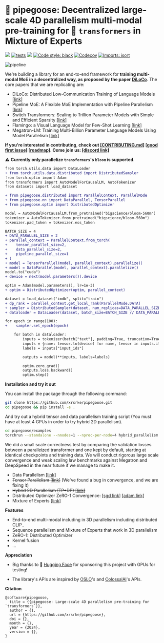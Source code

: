 # 🚧 pipegoose: Decentralized large-scale 4D parallelism multi-modal pre-training for 🤗 `transformers` in Mixture of Experts

[<img src="https://img.shields.io/badge/license-MIT-blue">](https://github.com/xrsrke/pipegoose) [![tests](https://github.com/xrsrke/pipegoose/actions/workflows/tests.yaml/badge.svg)](https://github.com/xrsrke/pipegoose/actions/workflows/tests.yaml) [<img src="https://img.shields.io/discord/767863440248143916?label=discord">](https://discord.gg/s9ZS9VXZ3p) [![Code style: black](https://img.shields.io/badge/code%20style-black-000000.svg)](https://github.com/psf/black) [<img alt="Codecov" src="https://img.shields.io/codecov/c/github/xrsrke/pipegoose">](https://app.codecov.io/gh/xrsrke/pipegoose) [![Imports: isort](https://img.shields.io/badge/%20imports-isort-%231674b1?style=flat&labelColor=ef8336)](https://pycqa.github.io/isort/)

![pipeline](3d-parallelism.png)

<!-- [![docs](https://img.shields.io/github/deployments/Production?label=docs&logo=vercel)](https://docs.dev/) -->

We're building a library for an end-to-end framework for **training multi-modal MoE in a decentralized way, as proposed by the paper [DiLoCo](https://arxiv.org/abs/2311.08105)**. The core papers that we are replicating are:
- DiLoCo: Distributed Low-Communication Training of Language Models [[link]](https://arxiv.org/abs/2311.08105)
- Pipeline MoE: A Flexible MoE Implementation with Pipeline Parallelism [[link]](https://arxiv.org/abs/2304.11414)
- Switch Transformers: Scaling to Trillion Parameter Models with Simple and Efficient Sparsity [[link]](https://arxiv.org/abs/2101.03961)
- Flamingo: a Visual Language Model for Few-Shot Learning [[link]](https://arxiv.org/abs/2204.14198)
- Megatron-LM: Training Multi-Billion Parameter Language Models Using Model Parallelism  [[link]](https://arxiv.org/abs/1909.08053)


**If you're interested in contributing, check out [[CONTRIBUTING.md]](./CONTRIBUTING.md) [[good first issue]](https://github.com/xrsrke/pipegoose/issues?q=is%3Aopen+is%3Aissue+label%3A%22good+first+issue%22) [[roadmap]](https://github.com/users/xrsrke/projects/5). Come join us: [[discord link]](https://discord.gg/s9ZS9VXZ3p)**

⚠️ **Currently only parallelize `transformers`'s `bloom` is supported.**

```diff
from torch.utils.data import DataLoader
+ from torch.utils.data.distributed import DistributedSampler
from torch.optim import Adam
from transformers import AutoModelForCausalLM, AutoTokenizer
from datasets import load_dataset

+ from pipegoose.distributed import ParallelContext, ParallelMode
+ from pipegoose.nn import DataParallel, TensorParallel
+ from pipegoose.optim import DistributedOptimizer

model = AutoModelForCausalLM.from_pretrained("bigscience/bloom-560m")
tokenizer = AutoTokenizer.from_pretrained("bigscience/bloom-560m")
tokenizer.pad_token = tokenizer.eos_token

BATCH_SIZE = 4
+ DATA_PARALLEL_SIZE = 2
+ parallel_context = ParallelContext.from_torch(
+    tensor_parallel_size=2,
+    data_parallel_size=2,
+    pipeline_parallel_size=1
+ )
+ model = TensorParallel(model, parallel_context).parallelize()
+ model = DataParallel(model, parallel_context).parallelize()
model.to("cuda")
+ device = next(model.parameters()).device

optim = Adam(model.parameters(), lr=1e-3)
+ optim = DistributedOptimizer(optim, parallel_context)

dataset = load_dataset("imdb", split="train")
+ dp_rank = parallel_context.get_local_rank(ParallelMode.DATA)
+ sampler = DistributedSampler(dataset, num_replicas=DATA_PARALLEL_SIZE, rank=dp_rank, seed=42)
+ dataloader = DataLoader(dataset, batch_size=BATCH_SIZE // DATA_PARALLEL_SIZE, shuffle=False, sampler=sampler)

for epoch in range(100):
+    sampler.set_epoch(epoch)

    for batch in dataloader:
        inputs = tokenizer(batch["text"], padding=True, truncation=True, max_length=1024, return_tensors="pt")
        inputs = {name: tensor.to(device) for name, tensor in inputs.items()}
        labels = inputs["input_ids"]

        outputs = model(**inputs, labels=labels)

        optim.zero_grad()
        outputs.loss.backward()
        optim.step()
```

**Installation and try it out**

You can install the package through the following command:

```bash
git clone https://github.com/xrsrke/pipegoose.git
cd pipegoose && pip install -e .
```

And try out a hybrid tensor and data parallelism training script (You must have at least 4 GPUs in order to try hybrid 2D parallelism).

```bash
cd pipegoose/examples
torchrun --standalone --nnodes=1 --nproc-per-node=4 hybrid_parallelism.py
```

We did a small scale correctness test by comparing the validation losses between a paralleized transformer and one kept by default, starting at identical checkpoints and training data. We will conduct rigorous large scale convergence and weak scaling law benchmarks against Megatron and DeepSpeed in the near future if we manage to make it.
- Data Parallelism [[link]](https://wandb.ai/xariusdrake/pipegoose/runs/t5cr56xd?workspace)
- ~~Tensor Parallelism [[link]](https://wandb.ai/xariusdrake/pipegoose/runs/iz17f50n)~~ (We've found a bug in convergence, and we are fixing it)
- ~~Hybrid 2D Parallelism (TP+DP) [[link]](https://wandb.ai/xariusdrake/pipegoose/runs/us31p3q1)~~
- Distributed Optimizer ZeRO-1 Convergence: [[sgd link]](https://wandb.ai/xariusdrake/pipegoose/runs/fn4t9as4?workspace) [[adam link]](https://wandb.ai/xariusdrake/pipegoose/runs/yn4m2sky)
- Mixture of Experts [[link]](https://wandb.ai/xariusdrake/pipegoose/jobs/QXJ0aWZhY3RDb2xsZWN0aW9uOjExOTU2MTU5MA==/version_details/v20)

**Features**
- End-to-end multi-modal including in 3D parallelism including distributed CLIP..
- Sequence parallelism and Mixture of Experts that work in 3D parallelism
- ZeRO-1: Distributed Optimizer
- Kernel fusion
- ...

**Appreciation**

- Big thanks to 🤗 [Hugging Face](https://huggingface.co/) for sponsoring this project with GPUs for testing!

- The library's APIs are inspired by [OSLO](https://github.com/EleutherAI/oslo)'s and [ColossalAI](https://github.com/hpcaitech/ColossalAI)'s APIs.

**Citation**

```
@software{pipegoose,
  title = {{pipegoose: Large-scale 4D parallelism pre-training for `transformers`}},
  author = {},
  url = {https://github.com/xrsrke/pipegoose},
  doi = {},
  month = {},
  year = {2024},
  version = {},
}
```

